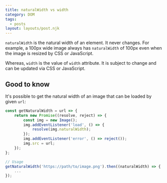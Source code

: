 ```yaml
---
title: naturalWidth vs width
category: DOM
tags:
  - posts
layout: layouts/post.njk
---
```


`naturalWidth` is the natural width of an element. It never changes.
For example, a 100px wide image always has `naturalWidth` of 100px even when the image is resized by CSS or JavaScript.

Whereas, `width` is the value of `width` attribute. It is subject to change and can be updated via CSS or JavaScript.

## Good to know

It's possible to get the natural width of an image that can be loaded by given `url`:

```js
const getNaturalWidth = url => {
    return new Promise((resolve, reject) => {
        const img = new Image();
        img.addEventListener('load', () => {
            resolve(img.naturalWidth);
        });
        img.addEventListener('error', () => reject());
        img.src = url;
    });
};

// Usage
getNaturalWidth('https://path/to/image.png').then((naturalWidth) => {
    ...
});
```